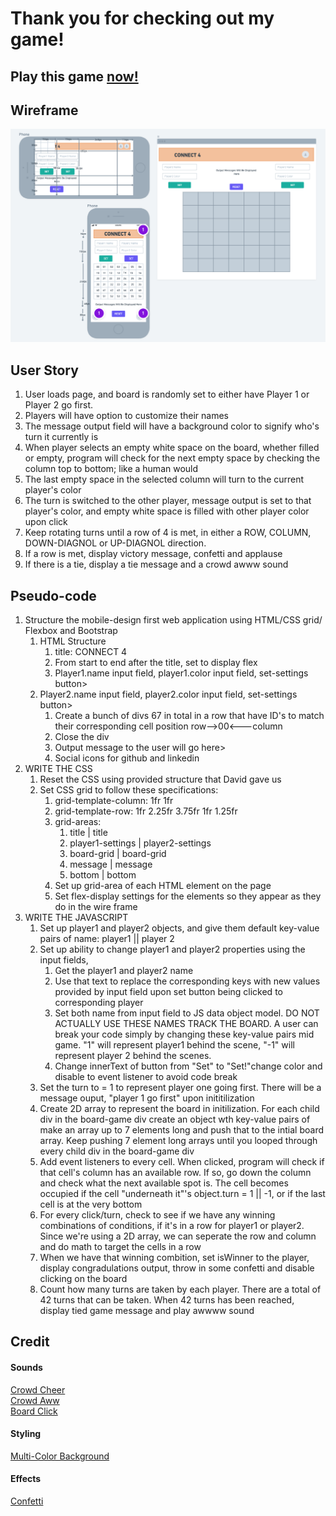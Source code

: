 # Thank you for checking out my game!
## Play this game [now!](https://www.connect4-browser-game.surge.sh)
## Wireframe
![Connect 4 Wireframe](images/connect4-wireframe.png)
## User Story
1. User loads page, and board is randomly set to either have Player 1 or Player 2 go first.
2. Players will have option to customize their names
3. The message output field will have a background color to signify who's turn it currently is
4. When player selects an empty white space on the board, whether filled or empty, program will check for the next empty  space by checking the column top to bottom; like a human would
5. The last empty space in the selected column will turn to the current player's color
6. The turn is switched to the other player, message output is set to that player's color, and empty white space is filled with other player color upon click
7. Keep rotating turns until a row of 4 is met, in either a ROW, COLUMN, DOWN-DIAGNOL or UP-DIAGNOL direction.
8. If a row is met, display victory message, confetti and applause
9. If there is a tie, display a tie message and a crowd awww sound
## Pseudo-code
1. Structure the mobile-design first web application using HTML/CSS grid/ Flexbox and Bootstrap
    1. HTML Structure
        1. title: CONNECT 4
        2. From start to end after the title, set to display flex
        3. Player1.name input field, player1.color input field, set-settings button>
     1. Player2.name input field, player2.color input field, set-settings button>
        1. Create a bunch of divs 67 in total in a row that have ID's to match their corresponding cell position row-->00<---column
        2. Close the div
        3. Output message to the user will go here>
        4. Social icons for github and linkedin
2. WRITE THE CSS
    1. Reset the CSS using provided structure that David gave us
    2. Set CSS grid to follow these specifications:
        1. grid-template-column: 1fr 1fr
        2. grid-template-row: 1fr 2.25fr 3.75fr 1fr 1.25fr
        3. grid-areas:
            1. title | title
            2. player1-settings | player2-settings
            3. board-grid | board-grid
            4. message | message
            5. bottom | bottom
        4. Set up grid-area of each HTML element on the page
        5. Set flex-display settings for the elements so they appear as they do in the wire frame
3. WRITE THE JAVASCRIPT
    1. Set up player1 and player2 objects, and give them default key-value pairs of name: player1 || player 2
    2. Set up ability to change player1 and player2 properties using the input fields, 
        1. Get the player1 and player2 name 
        2. Use that text to replace the corresponding keys with new values provided by input field upon set button being clicked to corresponding player
        3. Set both name from input field to JS data object model. DO NOT ACTUALLY USE THESE NAMES TRACK THE BOARD. A user can break your code simply by changing these key-value pairs mid game. "1" will represent player1 behind the scene, "-1" will represent player 2 behind the scenes.
        4. Change innerText of button from "Set" to "Set!"change color and disable to event listener to avoid code break
    3. Set the turn to = 1 to represent player one going first. There will be a message ouput, "player 1 go first" upon inititilization
    4. Create 2D array to represent the board in initilization. For each child div in the board-game div create an object wth key-value pairs of  make an array up to 7 elements long and push that to the intial board array. Keep pushing 7 element long arrays until you looped through every child div in the board-game div
    5. Add event listeners to every cell. When clicked, program will check if that cell's column has an available row. If so, go down the column and check what the next available spot is. The cell becomes occupied if the cell "underneath it"'s object.turn = 1 || -1, or if the last cell is at the very bottom
    6. For every click/turn, check to see if we have any winning combinations of conditions, if it's in a row for player1 or player2. Since we're using a 2D array, we can seperate the row and column and do math to target the cells in a row
    7. When we have that winning combition, set isWinner to the player, display congradulations output, throw in some confetti and disable clicking on the board
    8. Count how many turns are taken by each player. There are a total of 42 turns that can be taken. When 42 turns has been reached, display tied game message and play awwww sound


## Credit
#### Sounds
[Crowd Cheer](https://soundcloud.com/59nxyejat3xt/audience-applause-matthiew11-1206899159)\
[Crowd Aww](https://instrumentalfx.co/crowd-disappointed-sound-effect/)\
[Board Click](https://www.zapsplat.com/music/single-click-screen-press-on-smart-phone-3/)

#### Styling
[Multi-Color Background](https://blog.prototypr.io/css-only-multi-color-backgrounds-4d96a5569a20)

#### Effects
[Confetti](https://www.npmjs.com/package/confetti-js)
